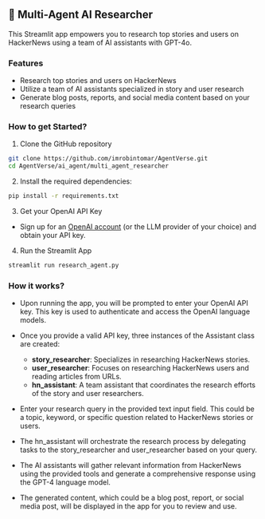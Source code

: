 ## 📰 Multi-Agent AI Researcher
This Streamlit app empowers you to research top stories and users on HackerNews using a team of AI assistants with GPT-4o. 

### Features
- Research top stories and users on HackerNews
- Utilize a team of AI assistants specialized in story and user research
- Generate blog posts, reports, and social media content based on your research queries

### How to get Started?

1. Clone the GitHub repository

```bash
git clone https://github.com/imrobintomar/AgentVerse.git
cd AgentVerse/ai_agent/multi_agent_researcher
```
2. Install the required dependencies:

```bash
pip install -r requirements.txt
```
3. Get your OpenAI API Key

- Sign up for an [OpenAI account](https://platform.openai.com/) (or the LLM provider of your choice) and obtain your API key.

4. Run the Streamlit App
```bash
streamlit run research_agent.py
```

### How it works?

- Upon running the app, you will be prompted to enter your OpenAI API key. This key is used to authenticate and access the OpenAI language models.
- Once you provide a valid API key, three instances of the Assistant class are created:
    - **story_researcher**: Specializes in researching HackerNews stories.
    - **user_researcher**: Focuses on researching HackerNews users and reading articles from URLs.
    - **hn_assistant**: A team assistant that coordinates the research efforts of the story and user researchers.

- Enter your research query in the provided text input field. This could be a topic, keyword, or specific question related to HackerNews stories or users.
- The hn_assistant will orchestrate the research process by delegating tasks to the story_researcher and user_researcher based on your query.
- The AI assistants will gather relevant information from HackerNews using the provided tools and generate a comprehensive response using the GPT-4 language model.
- The generated content, which could be a blog post, report, or social media post, will be displayed in the app for you to review and use.

